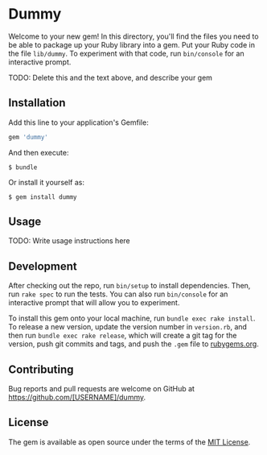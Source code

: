 # Dummy

Welcome to your new gem! In this directory, you'll find the files you need to be able to package up your Ruby library into a gem. Put your Ruby code in the file `lib/dummy`. To experiment with that code, run `bin/console` for an interactive prompt.

TODO: Delete this and the text above, and describe your gem

## Installation

Add this line to your application's Gemfile:

```ruby
gem 'dummy'
```

And then execute:

    $ bundle

Or install it yourself as:

    $ gem install dummy

## Usage

TODO: Write usage instructions here

## Development

After checking out the repo, run `bin/setup` to install dependencies. Then, run `rake spec` to run the tests. You can also run `bin/console` for an interactive prompt that will allow you to experiment.

To install this gem onto your local machine, run `bundle exec rake install`. To release a new version, update the version number in `version.rb`, and then run `bundle exec rake release`, which will create a git tag for the version, push git commits and tags, and push the `.gem` file to [rubygems.org](https://rubygems.org).

## Contributing

Bug reports and pull requests are welcome on GitHub at https://github.com/[USERNAME]/dummy.

## License

The gem is available as open source under the terms of the [MIT License](https://opensource.org/licenses/MIT).
